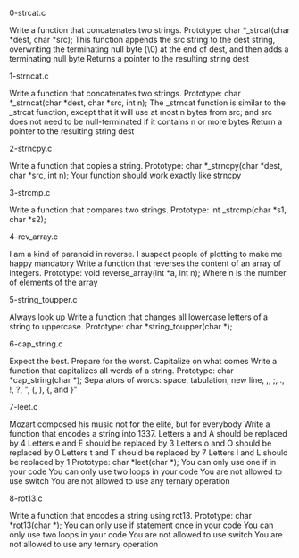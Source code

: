 0-strcat.c

Write a function that concatenates two strings.
Prototype: char *_strcat(char *dest, char *src);
This function appends the src string to the dest string, overwriting the
terminating null byte (\0) at the end of dest,
and then adds a terminating null byte
Returns a pointer to the resulting string dest

1-strncat.c

Write a function that concatenates two strings.
Prototype: char *_strncat(char *dest, char *src, int n);
The _strncat function is similar to the _strcat function, except that it will
use at most n bytes from src; and src does not need to be null-terminated if it
contains n or more bytes
Return a pointer to the resulting string dest

2-strncpy.c

Write a function that copies a string.
Prototype: char *_strncpy(char *dest, char *src, int n);
Your function should work exactly like strncpy

3-strcmp.c

Write a function that compares two strings.
Prototype: int _strcmp(char *s1, char *s2);

4-rev_array.c

I am a kind of paranoid in reverse. I suspect people of plotting to make
me happy mandatory
Write a function that reverses the content of an array of integers.
Prototype: void reverse_array(int *a, int n);
Where n is the number of elements of the array

5-string_toupper.c

Always look up
Write a function that changes all lowercase letters of a string to uppercase.
Prototype: char *string_toupper(char *);

6-cap_string.c

Expect the best. Prepare for the worst. Capitalize on what comes
Write a function that capitalizes all words of a string.
Prototype: char *cap_string(char *);
Separators of words: space, tabulation, new line, ,, ;, ., !, ?, ", (, ), {, and }"

7-leet.c

Mozart composed his music not for the elite, but for everybody
Write a function that encodes a string into 1337.
Letters a and A should be replaced by 4
Letters e and E should be replaced by 3
Letters o and O should be replaced by 0
Letters t and T should be replaced by 7
Letters l and L should be replaced by 1
Prototype: char *leet(char *);
You can only use one if in your code
You can only use two loops in your code
You are not allowed to use switch
You are not allowed to use any ternary operation

8-rot13.c

Write a function that encodes a string using rot13.
Prototype: char *rot13(char *);
You can only use if statement once in your code
You can only use two loops in your code
You are not allowed to use switch
You are not allowed to use any ternary operation